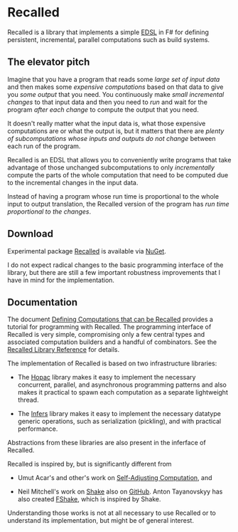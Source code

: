 # Recalled

Recalled is a library that implements a simple
[EDSL](http://en.wikipedia.org/wiki/Domain-specific_language) in F# for defining
persistent, incremental, parallel computations such as build systems.

## The elevator pitch

Imagine that you have a program that reads some *large set of input data* and
then makes some *expensive computations* based on that data to give you *some
output* that you need.  You continuously make *small incremental changes* to
that input data and then you need to *run* and wait for the program *after each
change* to compute the output that you need.

It doesn't really matter what the input data is, what those expensive
computations are or what the output is, but it matters that there are *plenty of
subcomputations whose inputs and outputs do not change* between each run of the
program.

Recalled is an EDSL that allows you to conveniently write programs that take
advantage of those unchanged subcomputations to only *incrementally* compute the
parts of the whole computation that need to be computed due to the incremental
changes in the input data.

Instead of having a program whose run time is proportional to the whole input to
output translation, the Recalled version of the program has *run time
proportional to the changes*.

## Download

Experimental package [Recalled](http://www.nuget.org/packages/Recalled/) is
available via [NuGet](http://www.nuget.org/).

I do not expect radical changes to the basic programming interface of the
library, but there are still a few important robustness improvements that I have
in mind for the implementation.

## Documentation

The document [Defining Computations that can be Recalled](Docs/Tutorial.md)
provides a tutorial for programming with Recalled.  The programming interface of
Recalled is very simple, compromising only a few central types and associated
computation builders and a handful of combinators.  See the
[Recalled Library Reference](http://vesakarvonen.github.io/Recalled/Recalled.html)
for details.

The implementation of Recalled is based on two infrastructure libraries:

* The [Hopac](https://github.com/VesaKarvonen/Hopac) library makes it easy to
  implement the necessary concurrent, parallel, and asynchronous programming
  patterns and also makes it practical to spawn each computation as a separate
  lightweight thread.

* The [Infers](https://github.com/VesaKarvonen/Infers) library makes it easy to
  implement the necessary datatype generic operations, such as serialization
  (pickling), and with practical performance.

Abstractions from these libraries are also present in the inferface of Recalled.

Recalled is inspired by, but is significantly different from

* Umut Acar's and other's work on
  [Self-Adjusting Computation](http://www.umut-acar.org/self-adjusting-computation),
  and

* Neil Mitchell's work on [Shake](http://community.haskell.org/~ndm/shake/) also
  on [GitHub](https://github.com/ndmitchell/shake).  Anton Tayanovskyy has also
  created [FShake](https://github.com/intellifactory/fshake), which is inspired
  by Shake.

Understanding those works is not at all necessary to use Recalled or to
understand its implementation, but might be of general interest.
